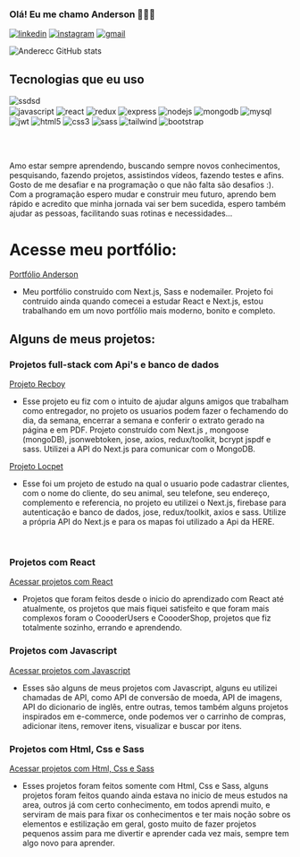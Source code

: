 

### Olá! Eu me chamo Anderson 🤘🙋‍♂️

[![linkedin](https://img.shields.io/badge/LinkedIn-0077B5?style=for-the-badge&logo=linkedin&logoColor=white)](https://www.linkedin.com/in/andersondb06/)
[![instagram](https://img.shields.io/badge/Instagram-E4405F?style=for-the-badge&logo=instagram&logoColor=white)](https://instagram.com/anderecs)
[![gmail](https://img.shields.io/badge/Gmail-D14836?style=for-the-badge&logo=gmail&logoColor=white)](mailto:andersondbl06@gmail.com)

![Anderecc GitHub stats](https://github-readme-stats.vercel.app/api?username=anderecc&rank_icon=github&hide=,issues&show_icons=true&theme=dracula)

## Tecnologias que eu uso
<div>
  <img alt="ssdsd" src="https://github-readme-stats.vercel.app/api/top-langs/?username=anderecc&layout=compact&theme=dracula" />
</div>
<div>
  <img align="center" alt="javascript" src="https://img.shields.io/badge/JavaScript-323330?style=for-the-badge&logo=javascript&logoColor=F7DF1E" />
  <img align="center" alt="react" src="https://img.shields.io/badge/React-20232A?style=for-the-badge&logo=react&logoColor=61DAFB" />
  <img align="center" alt="redux" src="https://img.shields.io/badge/Redux-593D88?style=for-the-badge&logo=redux&logoColor=white" />
  <img align="center" alt="express" src="https://img.shields.io/badge/Express.js-404D59?style=for-the-badge" />
  <img align="center" alt="nodejs" src="https://img.shields.io/badge/Node.js-43853D?style=for-the-badge&logo=node.js&logoColor=white" />
  <img align="center" alt="mongodb" src="https://img.shields.io/badge/MongoDB-4EA94B?style=for-the-badge&logo=mongodb&logoColor=white" />
  <img align="center" alt="mysql" src="https://img.shields.io/badge/MySQL-00000F?style=for-the-badge&logo=mysql&logoColor=white" />
  <img align="center" alt="jwt" src="https://img.shields.io/badge/json%20web%20tokens-323330?style=for-the-badge&logo=json-web-tokens&logoColor=pink"/>
  <img align="center" alt="html5" src="https://img.shields.io/badge/HTML5-E34F26?style=for-the-badge&logo=html5&logoColor=white" />
  <img align="center" alt="css3" src="https://img.shields.io/badge/CSS3-1572B6?style=for-the-badge&logo=css3&logoColor=white" />
  <img align="center" alt="sass" src="https://img.shields.io/badge/Sass-CC6699?style=for-the-badge&logo=sass&logoColor=white" />
  <img align="center" alt="tailwind" src="https://img.shields.io/badge/Tailwind_CSS-38B2AC?style=for-the-badge&logo=tailwind-css&logoColor=white" />
  <img align="center" alt="bootstrap" src="https://img.shields.io/badge/Bootstrap-563D7C?style=for-the-badge&logo=bootstrap&logoColor=white" />
</div>

</br></br>

Amo estar sempre aprendendo, buscando sempre novos conhecimentos, pesquisando, fazendo projetos, assistindos vídeos, fazendo testes e afins. Gosto de me desafiar e na programação o que não falta são desafios :). Com a programação espero mudar e construir meu futuro, aprendo bem rápido e acredito que minha jornada vai ser bem sucedida, espero também ajudar as pessoas, facilitando suas rotinas e necessidades... 

# Acesse meu portfólio:
[Portfólio Anderson](https://anderecc.com.br)
- Meu portfólio construído com Next.js, Sass e nodemailer. Projeto foi contruido ainda quando comecei a estudar React e Next.js, estou trabalhando em um novo portfólio mais moderno, bonito e completo.

## Alguns de meus projetos:

### Projetos full-stack com Api's e banco de dados
[Projeto Recboy](https://recboy.vercel.app)
- Esse projeto eu fiz com o intuito de ajudar alguns amigos que trabalham como entregador, no projeto os usuarios podem fazer o fechamendo do dia, da semana, encerrar a semana e conferir o extrato gerado na página e em PDF. Projeto construído com Next.js , mongoose (mongoDB), jsonwebtoken, jose, axios, redux/toolkit, bcrypt jspdf e sass. Utilizei a API do Next.js para comunicar com o MongoDB. </br>

[Projeto Locpet](https://locpet.vercel.app)
- Esse foi um projeto de estudo na qual o usuario pode cadastrar clientes, com o nome do cliente, do seu animal, seu telefone, seu endereço, complemento e referencia, no projeto eu utilizei o Next.js, firebase para autenticação e banco de dados, jose, redux/toolkit, axios e sass. Utilize a própria API do Next.js e para os mapas foi utilizado a Api da HERE.
 </br>
 

### Projetos com React
[Acessar projetos com React](https://anderecc.com.br/projetos/projetos-React)
- Projetos que foram feitos desde o inicio do aprendizado com React até atualmente, os projetos que mais fiquei satisfeito e que foram mais complexos foram o CoooderUsers e CoooderShop, projetos que fiz totalmente sozinho, errando e aprendendo. </br>

### Projetos com Javascript
[Acessar projetos com Javascript](https://anderecc.com.br/projetos/projetos-javascript)</br>
- Esses são alguns de meus projetos com Javascript, alguns eu utilizei chamadas de API, como API de conversão de moeda, API de imagens, API do dicionario de inglês, entre outras, temos também alguns projetos inspirados em e-commerce, onde podemos ver o carrinho de compras, adicionar itens, remover itens, visualizar e buscar por itens. </br>

### Projetos com Html, Css e Sass
[Acessar projetos com Html, Css e Sass](https://anderecc.com.br/projetos/projetos-Html-Css-Sass)</br>
- Esses projetos foram feitos somente com Html, Css e Sass, alguns projetos foram feitos quando ainda estava no inicio de meus estudos na area, outros já com certo conhecimento, em todos aprendi muito, e serviram de mais para fixar os conhecimentos e ter mais noção sobre os elementos e estilização em geral, gosto muito de fazer projetos pequenos assim para me divertir e aprender cada vez mais, sempre tem algo novo para aprender.





